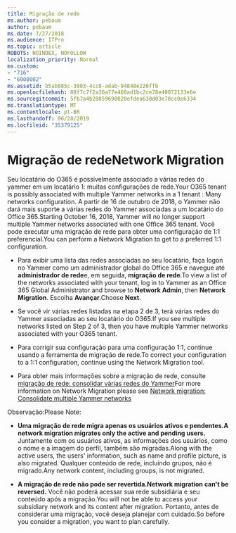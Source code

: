 ```yaml
---
title: Migração de rede
ms.author: pebaum
author: pebaum
ms.date: 7/27/2018
ms.audience: ITPro
ms.topic: article
ROBOTS: NOINDEX, NOFOLLOW
localization_priority: Normal
ms.custom:
- "716"
- "6000002"
ms.assetid: b5ab885c-3803-4cc8-adab-94848e226ffb
ms.openlocfilehash: 08f7c7f2a36a77e460ad1bc2ce78e40072133e6e
ms.sourcegitcommit: 5fb7a4b28859690020efdea630d03e70cc0e6334
ms.translationtype: MT
ms.contentlocale: pt-BR
ms.lasthandoff: 06/28/2019
ms.locfileid: "35379125"
---
```

# <a name="network-migration"></a><span data-ttu-id="46249-102">Migração de rede</span><span class="sxs-lookup"><span data-stu-id="46249-102">Network Migration</span></span>

<span data-ttu-id="46249-103">Seu locatário do O365 é possivelmente associado a várias redes do yammer em um locatário 1: muitas configurações de rede.</span><span class="sxs-lookup"><span data-stu-id="46249-103">Your O365 tenant is possibly associated with multiple Yammer networks in a 1 tenant : Many networks configuration.</span></span> <span data-ttu-id="46249-104">A partir de 16 de outubro de 2018, o Yammer não dará mais suporte a várias redes do Yammer associadas a um locatário do Office 365.</span><span class="sxs-lookup"><span data-stu-id="46249-104">Starting October 16, 2018, Yammer will no longer support multiple Yammer networks associated with one Office 365 tenant.</span></span> <span data-ttu-id="46249-105">Você pode executar uma migração de rede para obter uma configuração de 1:1 preferencial.</span><span class="sxs-lookup"><span data-stu-id="46249-105">You can perform a Network Migration to get to a preferred 1:1 configuration.</span></span>
  
- <span data-ttu-id="46249-106">Para exibir uma lista das redes associadas ao seu locatário, faça logon no Yammer como um administrador global do Office 365 e navegue até **administrador de rede**e, em seguida, **migração de rede**.</span><span class="sxs-lookup"><span data-stu-id="46249-106">To view a list of the networks associated with your tenant, log in to Yammer as an Office 365 Global Administrator and browse to **Network Admin**, then **Network Migration**.</span></span> <span data-ttu-id="46249-107">Escolha **Avançar**.</span><span class="sxs-lookup"><span data-stu-id="46249-107">Choose **Next**.</span></span>

- <span data-ttu-id="46249-108">Se você vir várias redes listadas na etapa 2 de 3, terá várias redes do Yammer associadas ao seu locatário do O365.</span><span class="sxs-lookup"><span data-stu-id="46249-108">If you see multiple networks listed on Step 2 of 3, then you have multiple Yammer networks associated with your O365 tenant.</span></span>

- <span data-ttu-id="46249-109">Para corrigir sua configuração para uma configuração 1:1, continue usando a ferramenta de migração de rede.</span><span class="sxs-lookup"><span data-stu-id="46249-109">To correct your configuration to a 1:1 configuration, continue using the Network Migration tool.</span></span>

- <span data-ttu-id="46249-110">Para obter mais informações sobre a migração de rede, consulte [migração de rede: consolidar várias redes do Yammer](https://support.office.com/article/a22c1b20-9231-4ce2-a916-392b1056d002)</span><span class="sxs-lookup"><span data-stu-id="46249-110">For more information on Network Migration please see [Network migration: Consolidate multiple Yammer networks](https://support.office.com/article/a22c1b20-9231-4ce2-a916-392b1056d002)</span></span>

<span data-ttu-id="46249-111">Observação:</span><span class="sxs-lookup"><span data-stu-id="46249-111">Please Note:</span></span>
  
- <span data-ttu-id="46249-112">**Uma migração de rede migra apenas os usuários ativos e pendentes.**</span><span class="sxs-lookup"><span data-stu-id="46249-112">**A network migration migrates only the active and pending users.**</span></span> <span data-ttu-id="46249-113">Juntamente com os usuários ativos, as informações dos usuários, como o nome e a imagem do perfil, também são migradas.</span><span class="sxs-lookup"><span data-stu-id="46249-113">Along with the active users, the users' information, such as name and profile picture, is also migrated.</span></span> <span data-ttu-id="46249-114">Qualquer conteúdo de rede, incluindo grupos, não é migrado.</span><span class="sxs-lookup"><span data-stu-id="46249-114">Any network content, including groups, is not migrated.</span></span>

- <span data-ttu-id="46249-115">**A migração de rede não pode ser revertida.**</span><span class="sxs-lookup"><span data-stu-id="46249-115">**Network migration can't be reversed.**</span></span> <span data-ttu-id="46249-116">Você não poderá acessar sua rede subsidiária e seu conteúdo após a migração.</span><span class="sxs-lookup"><span data-stu-id="46249-116">You will not be able to access your subsidiary network and its content after migration.</span></span> <span data-ttu-id="46249-117">Portanto, antes de considerar uma migração, você deseja planejar com cuidado.</span><span class="sxs-lookup"><span data-stu-id="46249-117">So before you consider a migration, you want to plan carefully.</span></span>
